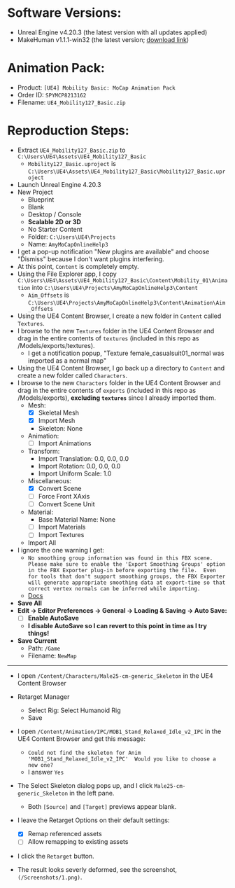 # Software Versions:
  - Unreal Engine v4.20.3 (the latest version with all updates applied)
  - MakeHuman v1.1.1-win32 (the latest version; [download link](http://download.tuxfamily.org/makehuman/releases/1.1.1/makehuman-1.1.1-win32.zip))

# Animation Pack:
  - Product: `[UE4] Mobility Basic: MoCap Animation Pack`
  - Order ID: `SPYMCP8213162`
  - Filename: `UE4_Mobility127_Basic.zip`

# Reproduction Steps:

  - Extract `UE4_Mobility127_Basic.zip` to `C:\Users\UE4\Assets\UE4_Mobility127_Basic`
    + `Mobility127_Basic.uproject` is `C:\Users\UE4\Assets\UE4_Mobility127_Basic\Mobility127_Basic.uproject`
  - Launch Unreal Engine 4.20.3
  - New Project
    + Blueprint
    + Blank
    + Desktop / Console
    + **Scalable 2D or 3D**
    + No Starter Content
    + Folder: `C:\Users\UE4\Projects`
    + Name: `AmyMoCapOnlineHelp3`
  - I get a pop-up notification "New plugins are available" and choose "Dismiss" because I don't want plugins interfering.
  - At this point, `Content` is completely empty.
  - Using the File Explorer app, I copy `C:\Users\UE4\Assets\UE4_Mobility127_Basic\Content\Mobility_01\Animation` into `C:\Users\UE4\Projects\AmyMoCapOnlineHelp3\Content`
    + `Aim_Offsets` is `C:\Users\UE4\Projects\AmyMoCapOnlineHelp3\Content\Animation\Aim_Offsets`
  - Using the UE4 Content Browser, I create a new folder in `Content` called `Textures`.
  - I browse to the new `Textures` folder in the UE4 Content Browser and drag in the entire contents of `textures` (included in this repo as /Models/exports/textures).
    + I get a notification popup, "Texture female_casualsuit01_normal was imported as a normal map"
  - Using the UE4 Content Browser, I go back up a directory to `Content` and create a new folder called `Characters`.
  - I browse to the new `Characters` folder in the UE4 Content Browser and drag in the entire contents of `exports` (included in this repo as /Models/exports), **excluding `textures`** since I already imported them.
    + Mesh:
      * [x] Skeletal Mesh
      * [x] Import Mesh
      * Skeleton: None
    + Animation:
      * [ ] Import Animations
    + Transform:
      * Import Translation: 0.0, 0.0, 0.0
      * Import Rotation: 0.0, 0.0, 0.0
      * Import Uniform Scale: 1.0
    + Miscellaneous:
      * [x] Convert Scene
      * [ ] Force Front XAxis
      * [ ] Convert Scene Unit
    + Material:
      * Base Material Name: None
      * [ ] Import Materials
      * [ ] Import Textures
    + Import All
  - I ignore the one warning I get:
    + `No smoothing group information was found in this FBX scene.  Please make sure to enable the 'Export Smoothing Groups' option in the FBX Exporter plug-in before exporting the file.  Even for tools that don't support smoothing groups, the FBX Exporter will generate appropriate smoothing data at export-time so that correct vertex normals can be inferred while importing.`
    + [Docs](https://docs.unrealengine.com/en-us/Shared/Editor/FbxErrors?utm_source=editor&utm_medium=docs&utm_campaign=msg_log)
  - **Save All**
  - **Edit -> Editor Preferences -> General -> Loading & Saving -> Auto Save:**
    + [ ] **Enable AutoSave**
    + **I disable AutoSave so I can revert to this point in time as I try things!**
  - **Save Current**
    + Path: `/Game`
    + Filename: `NewMap`

---

  - I open `/Content/Characters/Male25-cm-generic_Skeleton` in the UE4 Content Browser
  - Retarget Manager
    + Select Rig: Select Humanoid Rig
    + Save
  
  - I open `/Content/Animation/IPC/MOB1_Stand_Relaxed_Idle_v2_IPC` in the UE4 Content Browser and get this message:
    + `Could not find the skeleton for Anim 'MOB1_Stand_Relaxed_Idle_v2_IPC'  Would you like to choose a new one?`
    + I answer `Yes`
  - The Select Skeleton dialog pops up, and I click `Male25-cm-generic_Skeleton` in the left pane.
    + Both `[Source]` and `[Target]` previews appear blank.
  - I leave the Retarget Options on their default settings:
    + [x] Remap referenced assets
    + [ ] Allow remapping to existing assets
  - I click the `Retarget` button.
  - The result looks severly deformed, see the screenshot, `(/Screenshots/1.png)`.
